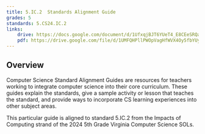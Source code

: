 ```yaml
---
title: 5.IC.2  Standards Alignment Guide
grades: 5
standards: 5.CS24.IC.2
links:
    drive: https://docs.google.com/document/d/1UfxqjBJT6YUeT4_E8CEeSRQa3qtkQ9zIlJmEtahAUiM/edit?usp=drive_link
    pdf: https://drive.google.com/file/d/1UMFQHPllPWOpVagHfWVX4Oy5fbYUyA1U/view?usp=drive_link
---
```


## Overview

Computer Science Standard Alignment Guides are resources for teachers working to integrate computer science into their core curriculum. These guides explain the standards, give a sample activity or lesson that teaches the standard, and provide ways to incorporate CS learning experiences into other subject areas. 

This particular guide is aligned to standard 5.IC.2 from the Impacts of Computing strand of the 2024 5th Grade Virginia Computer Science SOLs.